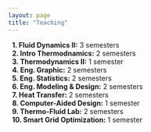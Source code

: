 ```yaml
---
layout: page
title: "Teaching"
---
```



&nbsp;&nbsp;**1. Fluid Dynamics II:** 3 semesters<br>
&nbsp;&nbsp;**2. Intro Thermodnamics:** 2 semesters<br>
&nbsp;&nbsp;**3. Thermodynamics II:** 1 semester<br>
&nbsp;&nbsp;**4. Eng. Graphic:** 2 semesters<br>
&nbsp;&nbsp;**5. Eng. Statistics:** 2 semesters<br>
&nbsp;&nbsp;**6. Eng. Modeling & Design:** 2 semesters<br>
&nbsp;&nbsp;**7. Heat Transfer:** 2 semesters <br>
&nbsp;&nbsp;**8. Computer-Aided Design:** 1 semester <br>
&nbsp;&nbsp;**9. Thermo-Fluid Lab:** 2 semesters <br>
&nbsp;&nbsp;**10. Smart Grid Optimization:** 1 semester <br>
